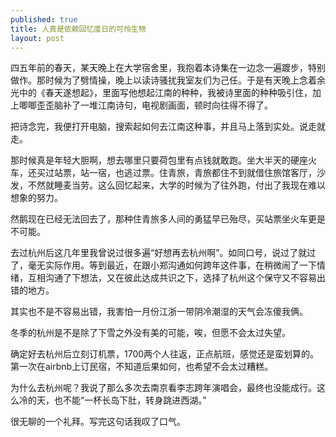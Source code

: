 ```yaml
---
published: true
title: 人真是依赖回忆度日的可怜生物
layout: post
---
```



四五年前的春天，某天晚上在大学宿舍里，我抱着本诗集在一边念一遍踱步，特别做作。那时候为了劈情操，晚上以读诗骚扰我室友们为己任。于是有天晚上念着余光中的《春天遂想起》，里面写他想起江南的种种，我被诗里面的种种吸引住，加上唧唧歪歪脑补了一堆江南诗句，电视剧画面，顿时向往得不得了。

把诗念完，我便打开电脑，搜索起如何去江南这种事，并且马上落到实处。说走就走。

那时候真是年轻大胆啊，想去哪里只要荷包里有点钱就敢跑。坐大半天的硬座火车，还买过站票，站一宿，也逃过票。住青旅，青旅都住不到就借住旅馆客厅，沙发，不然就睡麦当劳。这么回忆起来，大学的时候为了往外跑，付出了我现在难以想象的努力。

然鹅现在已经无法回去了，那种住青旅多人间的勇猛早已殆尽，买站票坐火车更是不可能。

去过杭州后这几年里我曾说过很多遍“好想再去杭州啊”。如同口号，说过了就过了，毫无实际作用。等到最近，在跟小郑沟通如何跨年这件事，在稍微闹了一下情绪，互相沟通了下想法，又在彼此达成共识之下，选择了杭州这个保守又不容易出错的地方。

其实也不是不容易出错，我害怕一月份江浙一带阴冷潮湿的天气会冻傻我俩。

冬季的杭州是不是除了下雪之外没有美的可能，唉，但愿不会太过失望。

确定好去杭州后立刻订机票，1700两个人往返，正点航班，感觉还是蛮划算的。第一次在airbnb上订民宿，不知道后果如何，也希望不会太过糟糕。

为什么去杭州呢？我说了那么多次去南京看李志跨年演唱会，最终也没能成行。这么冷的天，也不能“一杯长岛下肚，转身跳进西湖。”


很无聊的一个礼拜。写完这句话我叹了口气。

